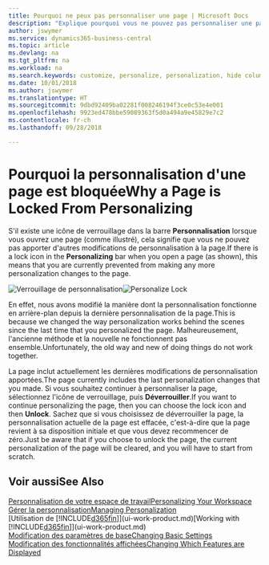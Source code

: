 ```yaml
---
title: Pourquoi ne peux pas personnaliser une page | Microsoft Docs
description: "Explique pourquoi vous ne pouvez pas personnaliser une page et ce que vous pouvez faire pour la déverrouiller et pouvoir ainsi la personnaliser."
author: jswymer
ms.service: dynamics365-business-central
ms.topic: article
ms.devlang: na
ms.tgt_pltfrm: na
ms.workload: na
ms.search.keywords: customize, personalize, personalization, hide columns, remove fields, move fields
ms.date: 10/01/2018
ms.author: jswymer
ms.translationtype: HT
ms.sourcegitcommit: 9dbd92409ba02281f008246194f3ce0c53e4e001
ms.openlocfilehash: 9923ed478bbe59089363f5d0a494a9e45829e7c2
ms.contentlocale: fr-ch
ms.lasthandoff: 09/28/2018

---
```

# <a name="why-a-page-is-locked-from-personalizing"></a><span data-ttu-id="3a65e-103">Pourquoi la personnalisation d'une page est bloquée</span><span class="sxs-lookup"><span data-stu-id="3a65e-103">Why a Page is Locked From Personalizing</span></span>
<span data-ttu-id="3a65e-104">S'il existe une icône de verrouillage dans la barre **Personnalisation** lorsque vous ouvrez une page (comme illustré), cela signifie que vous ne pouvez pas apporter d'autres modifications de personnalisation à la page.</span><span class="sxs-lookup"><span data-stu-id="3a65e-104">If there is a lock icon in the **Personalizing** bar when you open a page (as shown), this means that you are currently prevented from making any more personalization changes to the page.</span></span>

<span data-ttu-id="3a65e-105">![Verrouillage de personnalisation](media/personalization-locked.png "Verrouillage de personnalisation")</span><span class="sxs-lookup"><span data-stu-id="3a65e-105">![Personalize Lock](media/personalization-locked.png "Personalize lock")</span></span>

<span data-ttu-id="3a65e-106">En effet, nous avons modifié la manière dont la personnalisation fonctionne en arrière-plan depuis la dernière personnalisation de la page.</span><span class="sxs-lookup"><span data-stu-id="3a65e-106">This is because we changed the way personalization works behind the scenes since the last time that you personalized the page.</span></span> <span data-ttu-id="3a65e-107">Malheureusement, l'ancienne méthode et la nouvelle ne fonctionnent pas ensemble.</span><span class="sxs-lookup"><span data-stu-id="3a65e-107">Unfortunately, the old way and new of doing things do not work together.</span></span>

<span data-ttu-id="3a65e-108">La page inclut actuellement les dernières modifications de personnalisation apportées.</span><span class="sxs-lookup"><span data-stu-id="3a65e-108">The page currently includes the last personalization changes that you made.</span></span> <span data-ttu-id="3a65e-109">Si vous souhaitez continuer à personnaliser la page, sélectionnez l'icône de verrouillage, puis **Déverrouiller**.</span><span class="sxs-lookup"><span data-stu-id="3a65e-109">If you want to continue personalizing the page, then you can choose the lock icon and then **Unlock**.</span></span> <span data-ttu-id="3a65e-110">Sachez que si vous choisissez de déverrouiller la page, la personnalisation actuelle de la page est effacée, c'est-à-dire que la page revient à sa disposition initiale et que vous devez recommencer de zéro.</span><span class="sxs-lookup"><span data-stu-id="3a65e-110">Just be aware that if you choose to unlock the page, the current personalization of the page will be cleared, and you will have to start from scratch.</span></span>


## <a name="see-also"></a><span data-ttu-id="3a65e-111">Voir aussi</span><span class="sxs-lookup"><span data-stu-id="3a65e-111">See Also</span></span>
[<span data-ttu-id="3a65e-112">Personnalisation de votre espace de travail</span><span class="sxs-lookup"><span data-stu-id="3a65e-112">Personalizing Your Workspace</span></span>](ui-personalization-manage.md)  
[<span data-ttu-id="3a65e-113">Gérer la personnalisation</span><span class="sxs-lookup"><span data-stu-id="3a65e-113">Managing Personalization</span></span>](ui-personalization-manage.md)  
<span data-ttu-id="3a65e-114">[Utilisation de [!INCLUDE[d365fin](includes/d365fin_md.md)]](ui-work-product.md)</span><span class="sxs-lookup"><span data-stu-id="3a65e-114">[Working with [!INCLUDE[d365fin](includes/d365fin_md.md)]](ui-work-product.md)</span></span>  
[<span data-ttu-id="3a65e-115">Modification des paramètres de base</span><span class="sxs-lookup"><span data-stu-id="3a65e-115">Changing Basic Settings</span></span>](ui-change-basic-settings.md)  
[<span data-ttu-id="3a65e-116">Modification des fonctionnalités affichées</span><span class="sxs-lookup"><span data-stu-id="3a65e-116">Changing Which Features are Displayed</span></span>](ui-experiences.md)  

